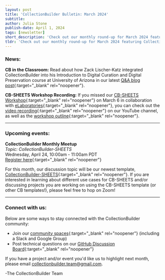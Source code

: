 ```yaml
---
layout: post
title: 'CollectionBuilder Bulletin: March 2024'
subtitle:
author: Julia Stone
publish-date: April 1, 2024
tags: [newsletter]
short_description: 'Check out our monthly round-up for March 2024 featuring CollectionBuilder news and updates, upcoming events, and more.'
tldr: 'Check out our monthly round-up for March 2024 featuring CollectionBuilder news and updates, upcoming events, and more.'
---
```


### News:

**CB in the Classroom:** Read about how Zack Lischer-Katz integrated CollectionBuilder into his Introduction to Digital Curation and Digital Preservation course at University of Arizona in our latest [Q&A blog post](/2024-04-02-cb-classroom-zack-lischer-katz/){:target="_blank" rel="noopener"}.

**CB-SHEETS Workshop Recording:** If you missed our [CB-SHEETS Workshop](https://elaboratories.org/event/introduction-to-collectionbuilder-sheets-a-free-virtual-workshop/){:target="_blank" rel="noopener"} on March 6 in collaboration with [eLaboratories](https://elaboratories.org/){:target="_blank" rel="noopener"}, you can check out the [video recording](https://youtu.be/t_iQ9LhyLGw){:target="_blank" rel="noopener"} on our YouTube channel, as well as the [workshop outline](https://docs.google.com/document/d/1sGRk4ijl6vVA04XcrrMH176fci4-u2ADrfsbpMlXWN0/edit?usp=sharing){:target="_blank" rel="noopener"}.

<hr>

### Upcoming events:

**CollectionBuilder Monthly Meetup**  
_Topic: CollectionBuilder-SHEETS_  
Wednesday, April 24, 10:00am - 11:00am PDT  
[Register here](https://uidaho.zoom.us/meeting/register/tZAodO-rrTMtHNURI8eRXRGnSZhqnYBQHxMs){:target="_blank" rel="noopener"}

For this month, our discussion topic will be our newest template, [CollectionBuilder-SHEETS](/sheets/){:target="_blank" rel="noopener"}. If you are interested in learning about different use cases for CB-SHEETS and/or discussing projects you are working on using the CB-SHEETS template (or other CB templates!), please feel free to hop on Zoom! 

<hr>

### Connect with us:

Below are some ways to stay connected with the CollectionBuilder community:

- Join our [community spaces](https://collectionbuilder.github.io/community/spaces/){:target="_blank" rel="noopener"} (including a Slack and Google Group)
- Post technical questions on our [GitHub Discussion Board](https://github.com/orgs/CollectionBuilder/discussions){:target="_blank" rel="noopener"}

If you have a project and/or event you'd like us to highlight next month, please email [collectionbuilder.team@gmail.com](mailto:collectionbuilder.team@gmail.com). 

-The CollectionBuilder Team